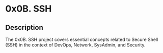 # 0x0B. SSH

## Description
The 0x0B. SSH project covers essential concepts related to Secure Shell (SSH) in the context of DevOps, Network, SysAdmin, and Security.
